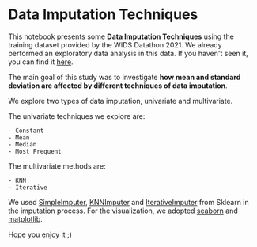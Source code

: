 # Data Imputation Techniques


This notebook presents some **Data Imputation Techniques** using the training dataset provided by the WIDS Datathon 2021. We already performed an exploratory data analysis in this data. If you haven't seen it, you can find it <a href="https://github.com/chainao/EDA-WiDS_Datathon_2021">here</a>.

The main goal of this study was to investigate **how mean and standard deviation are affected by different techniques of data imputation**. 

We explore two types of data imputation, univariate and multivariate. 

The univariate techniques we explore are:

    - Constant
    - Mean
    - Median
    - Most Frequent
    
The multivariate methods are:

    - KNN
    - Iterative
    
    
We used <a href="https://scikit-learn.org/stable/modules/generated/sklearn.impute.SimpleImputer.html#sklearn.impute.SimpleImputer">SimpleImputer</a>, <a href="https://scikit-learn.org/stable/modules/generated/sklearn.impute.KNNImputer.html#sklearn.impute.KNNImputer">KNNImputer</a> and  <a href="https://scikit-learn.org/stable/modules/generated/sklearn.impute.IterativeImputer.html#sklearn.impute.IterativeImputer">IterativeImputer</a> from Sklearn in the imputation process. For the visualization, we adopted <a href="http://seaborn.pydata.org/">seaborn</a> and <a href="https://matplotlib.org/">matplotlib</a>.

Hope you enjoy it ;)
